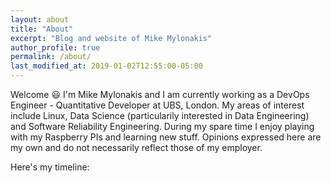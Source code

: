```yaml
---
layout: about
title: "About"
excerpt: "Blog and website of Mike Mylonakis"
author_profile: true
permalink: /about/
last_modified_at: 2019-01-02T12:55:00-05:00
---
```


Welcome :smiley: I'm Mike Mylonakis and I am currently working as a DevOps Engineer - Quantitative Developer at UBS, 
London. My areas of interest include Linux, Data Science (particularily interested in Data Engineering) and Software 
Reliability Engineering. During my spare time I enjoy playing with my Raspberry PIs and learning new stuff. Opinions expressed
here are my own and do not necessarily reflect those of my employer.

Here's my timeline:
